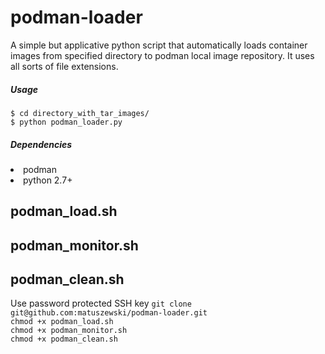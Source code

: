 # podman-loader
A simple but applicative python script that automatically loads container images from specified directory to podman local image repository.
It uses all sorts of file extensions.

<h5>Usage</h5>
<code>$ cd directory_with_tar_images/</code><br>
<code>$ python podman_loader.py</code>
<h5>Dependencies</h5>
<li>podman</li>
<li>python 2.7+</li>




<h2>podman_load.sh</h2>
<h2>podman_monitor.sh</h2>
<h2>podman_clean.sh</h2>
Use password protected SSH key
<code>git clone git@github.com:matuszewski/podman-loader.git</code><br> 
<code>chmod +x podman_load.sh</code><br>
<code>chmod +x podman_monitor.sh</code><br>
<code>chmod +x podman_clean.sh</code><br>

